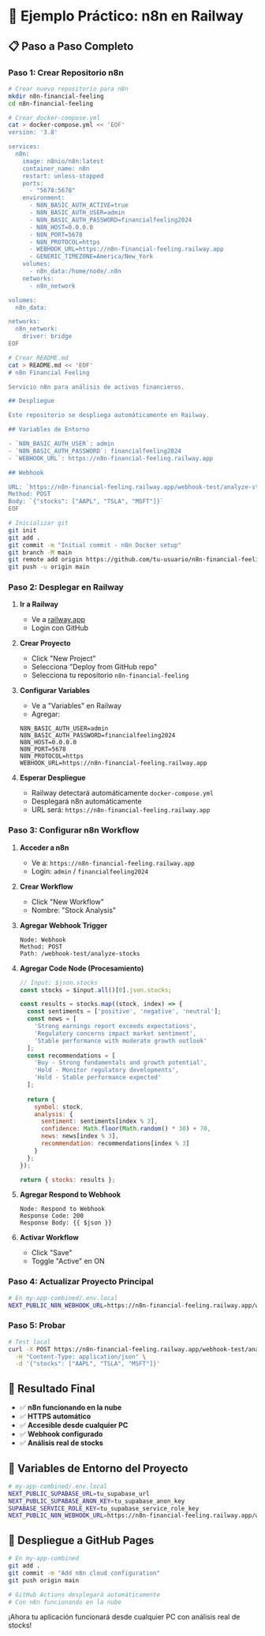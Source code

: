 # 🚀 Ejemplo Práctico: n8n en Railway

## 📋 **Paso a Paso Completo**

### **Paso 1: Crear Repositorio n8n**

```bash
# Crear nuevo repositorio para n8n
mkdir n8n-financial-feeling
cd n8n-financial-feeling

# Crear docker-compose.yml
cat > docker-compose.yml << 'EOF'
version: '3.8'

services:
  n8n:
    image: n8nio/n8n:latest
    container_name: n8n
    restart: unless-stopped
    ports:
      - "5678:5678"
    environment:
      - N8N_BASIC_AUTH_ACTIVE=true
      - N8N_BASIC_AUTH_USER=admin
      - N8N_BASIC_AUTH_PASSWORD=financialfeeling2024
      - N8N_HOST=0.0.0.0
      - N8N_PORT=5678
      - N8N_PROTOCOL=https
      - WEBHOOK_URL=https://n8n-financial-feeling.railway.app
      - GENERIC_TIMEZONE=America/New_York
    volumes:
      - n8n_data:/home/node/.n8n
    networks:
      - n8n_network

volumes:
  n8n_data:

networks:
  n8n_network:
    driver: bridge
EOF

# Crear README.md
cat > README.md << 'EOF'
# n8n Financial Feeling

Servicio n8n para análisis de activos financieros.

## Despliegue

Este repositorio se despliega automáticamente en Railway.

## Variables de Entorno

- `N8N_BASIC_AUTH_USER`: admin
- `N8N_BASIC_AUTH_PASSWORD`: financialfeeling2024
- `WEBHOOK_URL`: https://n8n-financial-feeling.railway.app

## Webhook

URL: `https://n8n-financial-feeling.railway.app/webhook-test/analyze-stocks`
Method: POST
Body: `{"stocks": ["AAPL", "TSLA", "MSFT"]}`
EOF

# Inicializar git
git init
git add .
git commit -m "Initial commit - n8n Docker setup"
git branch -M main
git remote add origin https://github.com/tu-usuario/n8n-financial-feeling.git
git push -u origin main
```

### **Paso 2: Desplegar en Railway**

1. **Ir a Railway**
   - Ve a [railway.app](https://railway.app)
   - Login con GitHub

2. **Crear Proyecto**
   - Click "New Project"
   - Selecciona "Deploy from GitHub repo"
   - Selecciona tu repositorio `n8n-financial-feeling`

3. **Configurar Variables**
   - Ve a "Variables" en Railway
   - Agregar:
   ```
   N8N_BASIC_AUTH_USER=admin
   N8N_BASIC_AUTH_PASSWORD=financialfeeling2024
   N8N_HOST=0.0.0.0
   N8N_PORT=5678
   N8N_PROTOCOL=https
   WEBHOOK_URL=https://n8n-financial-feeling.railway.app
   ```

4. **Esperar Despliegue**
   - Railway detectará automáticamente `docker-compose.yml`
   - Desplegará n8n automáticamente
   - URL será: `https://n8n-financial-feeling.railway.app`

### **Paso 3: Configurar n8n Workflow**

1. **Acceder a n8n**
   - Ve a: `https://n8n-financial-feeling.railway.app`
   - Login: `admin` / `financialfeeling2024`

2. **Crear Workflow**
   - Click "New Workflow"
   - Nombre: "Stock Analysis"

3. **Agregar Webhook Trigger**
   ```
   Node: Webhook
   Method: POST
   Path: /webhook-test/analyze-stocks
   ```

4. **Agregar Code Node (Procesamiento)**
   ```javascript
   // Input: $json.stocks
   const stocks = $input.all()[0].json.stocks;
   
   const results = stocks.map((stock, index) => {
     const sentiments = ['positive', 'negative', 'neutral'];
     const news = [
       'Strong earnings report exceeds expectations',
       'Regulatory concerns impact market sentiment', 
       'Stable performance with moderate growth outlook'
     ];
     const recommendations = [
       'Buy - Strong fundamentals and growth potential',
       'Hold - Monitor regulatory developments',
       'Hold - Stable performance expected'
     ];
     
     return {
       symbol: stock,
       analysis: {
         sentiment: sentiments[index % 3],
         confidence: Math.floor(Math.random() * 30) + 70,
         news: news[index % 3],
         recommendation: recommendations[index % 3]
       }
     };
   });
   
   return { stocks: results };
   ```

5. **Agregar Respond to Webhook**
   ```
   Node: Respond to Webhook
   Response Code: 200
   Response Body: {{ $json }}
   ```

6. **Activar Workflow**
   - Click "Save"
   - Toggle "Active" en ON

### **Paso 4: Actualizar Proyecto Principal**

```bash
# En my-app-combined/.env.local
NEXT_PUBLIC_N8N_WEBHOOK_URL=https://n8n-financial-feeling.railway.app/webhook-test/analyze-stocks
```

### **Paso 5: Probar**

```bash
# Test local
curl -X POST https://n8n-financial-feeling.railway.app/webhook-test/analyze-stocks \
  -H "Content-Type: application/json" \
  -d '{"stocks": ["AAPL", "TSLA", "MSFT"]}'
```

## 🎯 **Resultado Final**

- ✅ **n8n funcionando en la nube**
- ✅ **HTTPS automático**
- ✅ **Accesible desde cualquier PC**
- ✅ **Webhook configurado**
- ✅ **Análisis real de stocks**

## 🔧 **Variables de Entorno del Proyecto**

```bash
# my-app-combined/.env.local
NEXT_PUBLIC_SUPABASE_URL=tu_supabase_url
NEXT_PUBLIC_SUPABASE_ANON_KEY=tu_supabase_anon_key
SUPABASE_SERVICE_ROLE_KEY=tu_supabase_service_role_key
NEXT_PUBLIC_N8N_WEBHOOK_URL=https://n8n-financial-feeling.railway.app/webhook-test/analyze-stocks
```

## 🚀 **Despliegue a GitHub Pages**

```bash
# En my-app-combined
git add .
git commit -m "Add n8n cloud configuration"
git push origin main

# GitHub Actions desplegará automáticamente
# Con n8n funcionando en la nube
```

¡Ahora tu aplicación funcionará desde cualquier PC con análisis real de stocks! 
